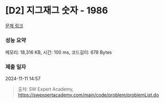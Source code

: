 # [D2] 지그재그 숫자 - 1986 

[문제 링크](https://swexpertacademy.com/main/code/problem/problemDetail.do?contestProbId=AV5PxmBqAe8DFAUq) 

### 성능 요약

메모리: 18,316 KB, 시간: 100 ms, 코드길이: 678 Bytes

### 제출 일자

2024-11-11 14:57



> 출처: SW Expert Academy, https://swexpertacademy.com/main/code/problem/problemList.do
